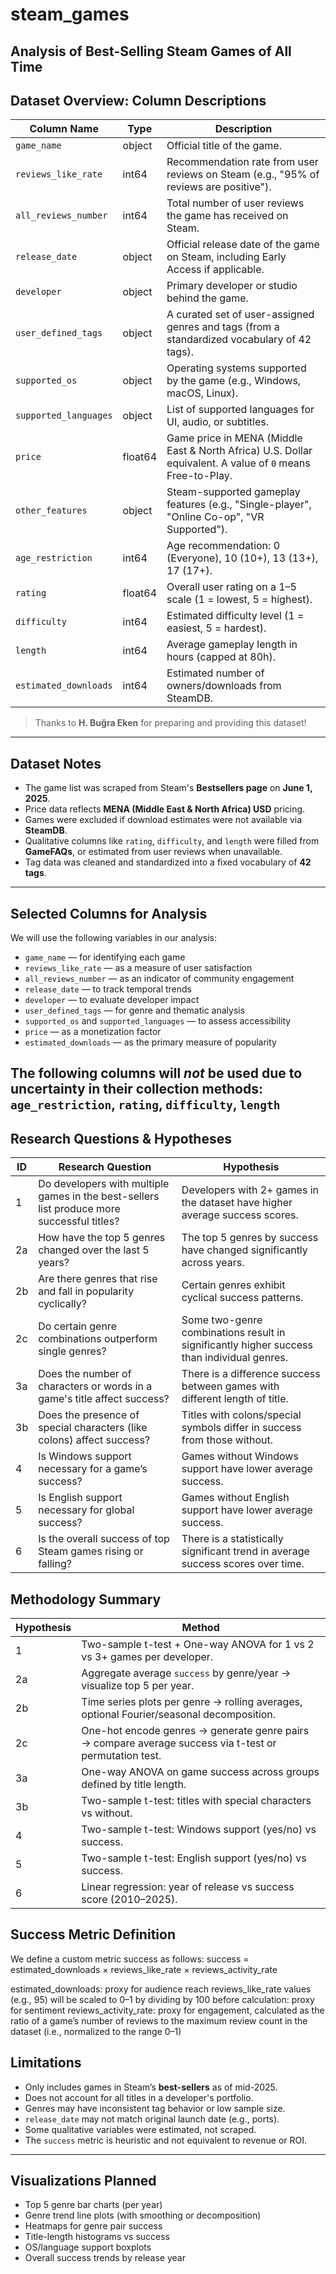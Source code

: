 # steam_games  
**Analysis of Best-Selling Steam Games of All Time**
---

## Dataset Overview: Column Descriptions

| Column Name            | Type     | Description |
|------------------------|----------|-------------|
| `game_name`            | object   | Official title of the game. |
| `reviews_like_rate`    | int64    | Recommendation rate from user reviews on Steam (e.g., "95% of reviews are positive"). |
| `all_reviews_number`   | int64    | Total number of user reviews the game has received on Steam. |
| `release_date`         | object   | Official release date of the game on Steam, including Early Access if applicable. |
| `developer`            | object   | Primary developer or studio behind the game. |
| `user_defined_tags`    | object   | A curated set of user-assigned genres and tags (from a standardized vocabulary of 42 tags). |
| `supported_os`         | object   | Operating systems supported by the game (e.g., Windows, macOS, Linux). |
| `supported_languages`  | object   | List of supported languages for UI, audio, or subtitles. |
| `price`                | float64  | Game price in MENA (Middle East & North Africa) U.S. Dollar equivalent. A value of `0` means Free-to-Play. |
| `other_features`       | object   | Steam-supported gameplay features (e.g., "Single-player", "Online Co-op", "VR Supported"). |
| `age_restriction`      | int64    | Age recommendation: 0 (Everyone), 10 (10+), 13 (13+), 17 (17+). |
| `rating`               | float64  | Overall user rating on a 1–5 scale (1 = lowest, 5 = highest). |
| `difficulty`           | int64    | Estimated difficulty level (1 = easiest, 5 = hardest). |
| `length`               | int64    | Average gameplay length in hours (capped at 80h). |
| `estimated_downloads`  | int64    | Estimated number of owners/downloads from SteamDB. |

> Thanks to **H. Buğra Eken** for preparing and providing this dataset!
---

## Dataset Notes

- The game list was scraped from Steam's **Bestsellers page** on **June 1, 2025**.
- Price data reflects **MENA (Middle East & North Africa) USD** pricing.
- Games were excluded if download estimates were not available via **SteamDB**.
- Qualitative columns like `rating`, `difficulty`, and `length` were filled from **GameFAQs**, or estimated from user reviews when unavailable.
- Tag data was cleaned and standardized into a fixed vocabulary of **42 tags**.
---

## Selected Columns for Analysis

We will use the following variables in our analysis:

- `game_name` — for identifying each game  
- `reviews_like_rate` — as a measure of user satisfaction  
- `all_reviews_number` — as an indicator of community engagement  
- `release_date` — to track temporal trends  
- `developer` — to evaluate developer impact  
- `user_defined_tags` — for genre and thematic analysis  
- `supported_os` and `supported_languages` — to assess accessibility  
- `price` — as a monetization factor  
- `estimated_downloads` — as the primary measure of popularity  

The following columns will *not* be used due to uncertainty in their collection methods:  
`age_restriction`, `rating`, `difficulty`, `length`
---

## Research Questions & Hypotheses

| ID | Research Question | Hypothesis |
|----|-------------------|------------|
| 1  | Do developers with multiple games in the best-sellers list produce more successful titles? | Developers with 2+ games in the dataset have higher average success scores. |
| 2a | How have the top 5 genres changed over the last 5 years? | The top 5 genres by success have changed significantly across years. |
| 2b | Are there genres that rise and fall in popularity cyclically? | Certain genres exhibit cyclical success patterns. |
| 2c | Do certain genre combinations outperform single genres? | Some two-genre combinations result in significantly higher success than individual genres. |
| 3a | Does the number of characters or words in a game's title affect success? | There is a difference success between games with different length of title. |
| 3b | Does the presence of special characters (like colons) affect success? | Titles with colons/special symbols differ in success from those without. |
| 4  | Is Windows support necessary for a game’s success? | Games without Windows support have lower average success. |
| 5  | Is English support necessary for global success? | Games without English support have lower average success. |
| 6  | Is the overall success of top Steam games rising or falling? | There is a statistically significant trend in average success scores over time. |

## Methodology Summary

| Hypothesis | Method |
|-----------|--------|
| 1 | Two-sample t-test + One-way ANOVA for 1 vs 2 vs 3+ games per developer. |
| 2a | Aggregate average `success` by genre/year → visualize top 5 per year. |
| 2b | Time series plots per genre → rolling averages, optional Fourier/seasonal decomposition. |
| 2c | One-hot encode genres → generate genre pairs → compare average success via t-test or permutation test. |
| 3a | One-way ANOVA on game success across groups defined by title length. |
| 3b | Two-sample t-test: titles with special characters vs without. |
| 4 | Two-sample t-test: Windows support (yes/no) vs success. |
| 5 | Two-sample t-test: English support (yes/no) vs success. |
| 6 | Linear regression: year of release vs success score (2010–2025). |

## Success Metric Definition

We define a custom metric success as follows:
success = estimated_downloads × reviews_like_rate × reviews_activity_rate

estimated_downloads: proxy for audience reach
reviews_like_rate values (e.g., 95) will be scaled to 0–1 by dividing by 100 before calculation: proxy for sentiment
reviews_activity_rate: proxy for engagement, calculated as the ratio of a game’s number of reviews to the maximum review count in the dataset (i.e., normalized to the range 0–1)

## Limitations

- Only includes games in Steam’s **best-sellers** as of mid-2025.
- Does not account for all titles in a developer's portfolio.
- Genres may have inconsistent tag behavior or low sample size.
- `release_date` may not match original launch date (e.g., ports).
- Some qualitative variables were estimated, not scraped.
- The `success` metric is heuristic and not equivalent to revenue or ROI.

---

## Visualizations Planned

- Top 5 genre bar charts (per year)
- Genre trend line plots (with smoothing or decomposition)
- Heatmaps for genre pair success
- Title-length histograms vs success
- OS/language support boxplots
- Overall success trends by release year
